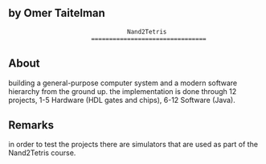 
by Omer Taitelman
-----------------

                                     Nand2Tetris  
                           ================================


About
---------------
building a general-purpose computer system and a modern software hierarchy from the ground up.
the implementation is done through 12 projects, 1-5 Hardware (HDL gates and chips), 6-12 Software (Java).


Remarks
-------
in order to test the projects there are simulators that are used as part of the Nand2Tetris course.	


